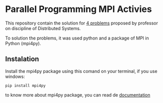 # Parallel Programming MPI Activies
This repository contain the solution for [4 problems](https://github.com/manassesss/Parallel-Programming-MPI-Activies/wiki) proposed by professor on discipline of Distributed Systems.

To solution the problems, it was used python and a package of MPI in Python (mpi4py).

## Instalation

Install the mpi4py package using this comand on your terminal, if you use windows:

`pip install mpi4py`

to know more about mpi4py package, you can read de [documentation](https://mpi4py.readthedocs.io/en/stable/index.html)
